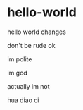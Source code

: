 # hello-world
hello world
changes

don't be rude ok

im polite

im god

actually im not

hua diao ci
